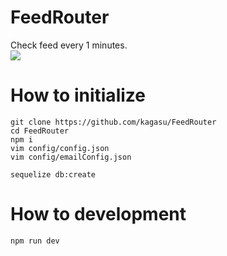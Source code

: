 # FeedRouter
Check feed every 1 minutes.<br>
![](https://user-images.githubusercontent.com/1202244/89741574-5b1d0200-dacd-11ea-822a-821c1c95aa70.png)

# How to initialize
```
git clone https://github.com/kagasu/FeedRouter
cd FeedRouter
npm i
vim config/config.json
vim config/emailConfig.json

sequelize db:create
```

# How to development
```
npm run dev
```
